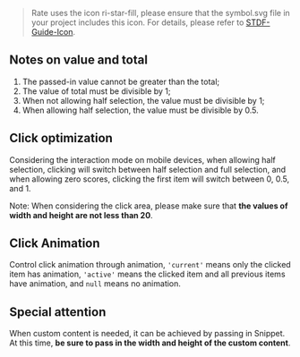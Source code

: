 > Rate uses the icon ri-star-fill, please ensure that the symbol.svg file in your project includes this icon. For details, please refer to [STDF-Guide-Icon](https://stdf.design/#/guide/icon).

## Notes on value and total

1. The passed-in value cannot be greater than the total;
2. The value of total must be divisible by 1;
3. When not allowing half selection, the value must be divisible by 1;
4. When allowing half selection, the value must be divisible by 0.5.

## Click optimization

Considering the interaction mode on mobile devices, when allowing half selection, clicking will switch between half selection and full selection, and when allowing zero scores, clicking the first item will switch between 0, 0.5, and 1.

Note: When considering the click area, please make sure that **the values of width and height are not less than 20**.

## Click Animation

Control click animation through animation, `'current'` means only the clicked item has animation, `'active'` means the clicked item and all previous items have animation, and `null` means no animation.

## Special attention

When custom content is needed, it can be achieved by passing in Snippet. At this time, **be sure to pass in the width and height of the custom content**.
